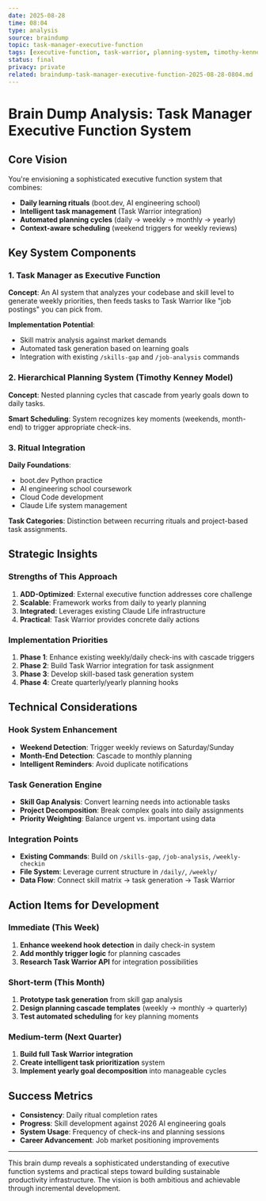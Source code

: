 ```yaml
---
date: 2025-08-28
time: 08:04
type: analysis
source: braindump
topic: task-manager-executive-function
tags: [executive-function, task-warrior, planning-system, timothy-kenney, claude-life]
status: final
privacy: private
related: braindump-task-manager-executive-function-2025-08-28-0804.md
---
```


# Brain Dump Analysis: Task Manager Executive Function System

## Core Vision
You're envisioning a sophisticated executive function system that combines:
- **Daily learning rituals** (boot.dev, AI engineering school)  
- **Intelligent task management** (Task Warrior integration)
- **Automated planning cycles** (daily → weekly → monthly → yearly)
- **Context-aware scheduling** (weekend triggers for weekly reviews)

## Key System Components

### 1. Task Manager as Executive Function
**Concept**: An AI system that analyzes your codebase and skill level to generate weekly priorities, then feeds tasks to Task Warrior like "job postings" you can pick from.

**Implementation Potential**: 
- Skill matrix analysis against market demands
- Automated task generation based on learning goals
- Integration with existing `/skills-gap` and `/job-analysis` commands

### 2. Hierarchical Planning System (Timothy Kenney Model)
**Concept**: Nested planning cycles that cascade from yearly goals down to daily tasks.

**Smart Scheduling**: System recognizes key moments (weekends, month-end) to trigger appropriate check-ins.

### 3. Ritual Integration
**Daily Foundations**:
- boot.dev Python practice
- AI engineering school coursework  
- Cloud Code development
- Claude Life system management

**Task Categories**: Distinction between recurring rituals and project-based task assignments.

## Strategic Insights

### Strengths of This Approach
1. **ADD-Optimized**: External executive function addresses core challenge
2. **Scalable**: Framework works from daily to yearly planning
3. **Integrated**: Leverages existing Claude Life infrastructure
4. **Practical**: Task Warrior provides concrete daily actions

### Implementation Priorities
1. **Phase 1**: Enhance existing weekly/daily check-ins with cascade triggers
2. **Phase 2**: Build Task Warrior integration for task assignment
3. **Phase 3**: Develop skill-based task generation system
4. **Phase 4**: Create quarterly/yearly planning hooks

## Technical Considerations

### Hook System Enhancement
- **Weekend Detection**: Trigger weekly reviews on Saturday/Sunday
- **Month-End Detection**: Cascade to monthly planning
- **Intelligent Reminders**: Avoid duplicate notifications

### Task Generation Engine
- **Skill Gap Analysis**: Convert learning needs into actionable tasks
- **Project Decomposition**: Break complex goals into daily assignments  
- **Priority Weighting**: Balance urgent vs. important using data

### Integration Points
- **Existing Commands**: Build on `/skills-gap`, `/job-analysis`, `/weekly-checkin`
- **File System**: Leverage current structure in `/daily/`, `/weekly/`
- **Data Flow**: Connect skill matrix → task generation → Task Warrior

## Action Items for Development

### Immediate (This Week)
1. **Enhance weekend hook detection** in daily check-in system
2. **Add monthly trigger logic** for planning cascades
3. **Research Task Warrior API** for integration possibilities

### Short-term (This Month)  
1. **Prototype task generation** from skill gap analysis
2. **Design planning cascade templates** (weekly → monthly → quarterly)
3. **Test automated scheduling** for key planning moments

### Medium-term (Next Quarter)
1. **Build full Task Warrior integration**
2. **Create intelligent task prioritization** system
3. **Implement yearly goal decomposition** into manageable cycles

## Success Metrics
- **Consistency**: Daily ritual completion rates
- **Progress**: Skill development against 2026 AI engineering goals
- **System Usage**: Frequency of check-ins and planning sessions
- **Career Advancement**: Job market positioning improvements

---

This brain dump reveals a sophisticated understanding of executive function systems and practical steps toward building sustainable productivity infrastructure. The vision is both ambitious and achievable through incremental development.